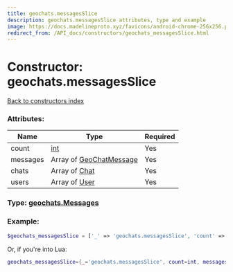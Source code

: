 ```yaml
---
title: geochats.messagesSlice
description: geochats.messagesSlice attributes, type and example
image: https://docs.madelineproto.xyz/favicons/android-chrome-256x256.png
redirect_from: /API_docs/constructors/geochats_messagesSlice.html
---
```

# Constructor: geochats.messagesSlice  
[Back to constructors index](index.md)



### Attributes:

| Name     |    Type       | Required |
|----------|---------------|----------|
|count|[int](../types/int.md) | Yes|
|messages|Array of [GeoChatMessage](../types/GeoChatMessage.md) | Yes|
|chats|Array of [Chat](../types/Chat.md) | Yes|
|users|Array of [User](../types/User.md) | Yes|



### Type: [geochats.Messages](../types/geochats.Messages.md)


### Example:

```php
$geochats_messagesSlice = ['_' => 'geochats.messagesSlice', 'count' => int, 'messages' => [GeoChatMessage, GeoChatMessage], 'chats' => [Chat, Chat], 'users' => [User, User]];
```  


Or, if you're into Lua:

```lua
geochats_messagesSlice={_='geochats.messagesSlice', count=int, messages={GeoChatMessage}, chats={Chat}, users={User}}

```


